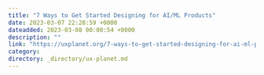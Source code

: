 ```yaml
---
title: "7 Ways to Get Started Designing for AI/ML Products"
date: 2023-03-07 22:28:59 +0000
dateadded: 2023-03-08 00:00:54 +0000
description: ""
link: "https://uxplanet.org/7-ways-to-get-started-designing-for-ai-ml-products-bef764ca1b27?source=rss----819cc2aaeee0---4"
category:
directory: _directory/ux-planet.md
---
```

